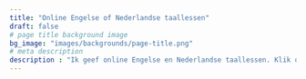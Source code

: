 ```yaml
---
title: "Online Engelse of Nederlandse taallessen"
draft: false
# page title background image
bg_image: "images/backgrounds/page-title.png"
# meta description
description : "Ik geef online Engelse en Nederlandse taallessen. Klik op een lestype voor meer informatie."
---
```

